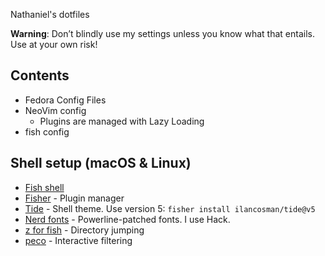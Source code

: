Nathaniel's dotfiles

**Warning**: Don’t blindly use my settings unless you know what that entails. Use at your own risk!

## Contents
- Fedora Config Files
- NeoVim config
  - Plugins are managed with Lazy Loading
- fish config
  
## Shell setup (macOS & Linux)

- [Fish shell](https://fishshell.com/)
- [Fisher](https://github.com/jorgebucaran/fisher) - Plugin manager
- [Tide](https://github.com/IlanCosman/tide) - Shell theme. Use version 5: `fisher install ilancosman/tide@v5`
- [Nerd fonts](https://github.com/ryanoasis/nerd-fonts) - Powerline-patched fonts. I use Hack.
- [z for fish](https://github.com/jethrokuan/z) - Directory jumping
- [peco](https://github.com/peco/peco) - Interactive filtering
